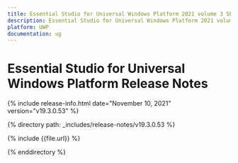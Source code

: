 ```yaml
---
title: Essential Studio for Universal Windows Platform 2021 volume 3 SP1 Release Notes  
description: Essential Studio for Universal Windows Platform 2021 volume 3 SP1 Release Notes  
platform: UWP
documentation: ug
---
```


# Essential Studio for Universal Windows Platform  Release Notes  

{% include release-info.html date="November 10, 2021"  version="v19.3.0.53" %} 


{% directory path: _includes/release-notes/v19.3.0.53 %}

{% include {{file.url}} %}

{% enddirectory %}